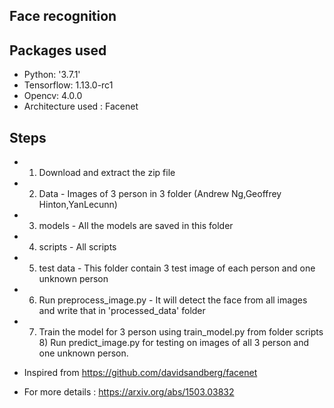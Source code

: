 Face recognition 
----------------  
Packages used 
----------------------------- 
- Python: '3.7.1' 
- Tensorflow: 1.13.0-rc1 
- Opencv: 4.0.0 
- Architecture used : Facenet 

Steps 
------  
- 1) Download and extract the zip file 
- 2) Data - Images of 3 person in 3 folder (Andrew Ng,Geoffrey Hinton,YanLecunn) 
- 3) models - All the models are saved in this folder 
- 4) scripts - All scripts 
- 5) test data - This folder contain 3 test image of each person and one unknown person  
- 6) Run preprocess_image.py - It will detect the face from all images and write that in 'processed_data' folder 
- 7) Train the model for 3 person using train_model.py from folder scripts 8) Run predict_image.py for testing on images of all 3 person and one unknown person.


- Inspired from https://github.com/davidsandberg/facenet
- For more details : https://arxiv.org/abs/1503.03832 
